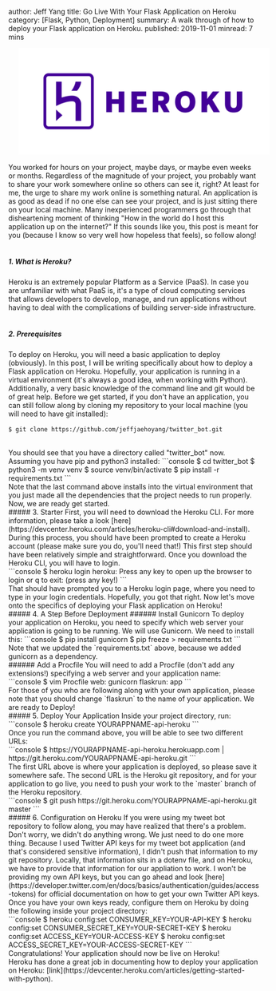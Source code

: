author: Jeff Yang
title: Go Live With Your Flask Application on Heroku
category: [Flask, Python, Deployment]
summary: A walk through of how to deploy your Flask application on Heroku.
published: 2019-11-01
minread: 7 mins

<div class="container">
    <img
        class="img-fluid float-right" 
        style="margin-left: 20px" 
        src="../../static/upload/heroku.png" 
    >
</div>

You worked for hours on your project, maybe days, or maybe even weeks or months. Regardless of the magnitude of your project, you probably want to share your work somewhere online so others can see it, right? At least for me, the urge to share my work online is something natural. An application is as good as dead if no one else can see your project, and is just sitting there on your local machine. Many inexperienced programmers go through that disheartening moment of thinking "How in the world do I host this application up on the internet?" If this sounds like you, this post is meant for you (because I know so very well how hopeless that feels), so follow along!  
<br>
##### 1. What is Heroku? 
Heroku is an extremely popular Platform as a Service (PaaS). In case you are unfamiliar with what PaaS is, it's a type of cloud computing services that allows developers to develop, manage, and run applications without having to deal with the complications of building server-side infrastructure.   
<br>
##### 2. Prerequisites
To deploy on Heroku, you will need a basic application to deploy (obviously). In this post, I will be writing specifically about how to deploy a Flask application on Heroku. Hopefully, your application is running in a virtual environment (it's always a good idea, when working with Python). Additionally, a very basic knowledge of the command line and git would be of great help. Before we get started, if you don't have an application, you can still follow along by cloning my repository to your local machine (you will need to have git installed):<br>
```console
$ git clone https://github.com/jeffjaehoyang/twitter_bot.git 
```
<br>
You should see that you have a directory called "twitter_bot" now. Assuming you have pip and python3 installed: 
```console
$ cd twitter_bot
$ python3 -m venv venv
$ source venv/bin/activate
$ pip install -r requirements.txt
```
<br>
Note that the last command above installs into the virtual environment that you just made all the dependencies that the project needs to run properly. Now, we are ready get started.  
<br>
##### 3. Starter
First, you will need to download the Heroku CLI. For more information, please take a look [here](https://devcenter.heroku.com/articles/heroku-cli#download-and-install). During this process, you should have been prompted to create a Heroku account (please make sure you do, you'll need that!) This first step should have been relatively simple and straightforward. Once you download the Heroku CLI, you will have to login.<br>
```console
$ heroku login
  heroku: Press any key to open up the browser to login or q to exit: (press any key!)
```
<br>
That should have prompted you to a Heroku login page, where you need to type in your login credentials. Hopefully, you got that right. Now let's move onto the specifics of deploying your Flask application on Heroku!  
<br>
##### 4. A Step Before Deployment
###### Install Gunicorn 
To deploy your application on Heroku, you need to specify which web server your application is going to be running. We will use Gunicorn. We need to install this: 
```console
$ pip install gunicorn
$ pip freeze > requirements.txt
```
<br>
Note that we updated the `requirements.txt` above, because we added gunicorn as a dependency.<br>
###### Add a Procfile
You will need to add a Procfile (don't add any extensions!) specifying a web server and your application name: <br>
```console
$ vim Procfile
  web: gunicorn flaskrun: app
```
<br>
For those of you who are following along with your own application, please note that you should change `flaskrun` to the name of your application. We are ready to Deploy!  
<br>
##### 5. Deploy Your Application
Inside your project directory, run:<br>
```console
$ heroku create YOURAPPNAME-api-heroku
```
<br>
Once you run the command above, you will be able to see two different URLs:<br>
```console
$ https://YOURAPPNAME-api-heroku.herokuapp.com | https://git.heroku.com/YOURAPPNAME-api-heroku.git
```
<br>
The first URL above is where your application is deployed, so please save it somewhere safe. The second URL is the Heroku git repository, and for your application to go live, you need to push your work to the `master` branch of the Heroku repository. 
<br>
```console
$ git push https://git.heroku.com/YOURAPPNAME-api-heroku.git master
```
<br>
##### 6. Configuration on Heroku
If you were using my tweet bot repository to follow along, you may have realized that there's a problem. Don't worry, we didn't do anything wrong. We just need to do one more thing. Because I used Twitter API keys for my tweet bot application (and that's considered sensitive information), I didn't push that information to my git repository. Locally, that information sits in a dotenv file, and on Heroku, we have to provide that information for our appliation to work. I won't be providing my own API keys, but you can go ahead and look [here](https://developer.twitter.com/en/docs/basics/authentication/guides/access-tokens) for official documentation on how to get your own Twitter API keys. Once you have your own keys ready, configure them on Heroku by doing the following inside your project directory: <br>
```console
$ heroku config:set CONSUMER_KEY=YOUR-API-KEY
$ heroku config:set CONSUMER_SECRET_KEY=YOUR-SECRET-KEY
$ heroku config:set ACCESS_KEY=YOUR-ACCESS-KEY
$ heroku config:set ACCESS_SECRET_KEY=YOUR-ACCESS-SECRET-KEY
```
<br>
Congratulations! Your application should now be live on Heroku! <br>
Heroku has done a great job in documenting how to deploy your application on Heroku: [link](https://devcenter.heroku.com/articles/getting-started-with-python).



